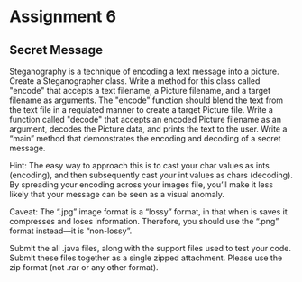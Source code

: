 # Assignment 6

## Secret Message

Steganography is a technique of encoding a text message into a picture. Create a Steganographer class. Write a method for this class called "encode" that accepts a text filename, a Picture filename, and a target filename as arguments. The "encode" function should blend the text from the text file in a regulated manner to create a target Picture file. Write a function called "decode" that accepts an encoded Picture filename as an argument, decodes the Picture data, and prints the text to the user. Write a “main” method that demonstrates the encoding and decoding of a secret message.

Hint: The easy way to approach this is to cast your char values as ints (encoding), and then subsequently cast your int values as chars (decoding). By spreading your encoding across your images file, you’ll make it less likely that your message can be seen as a visual anomaly.

Caveat: The “.jpg” image format is a “lossy” format, in that when is saves it compresses and loses information. Therefore, you should use the “.png” format instead—it is “non-lossy”. 

Submit the all .java files, along with the support files used to test your code. Submit these files together as a single zipped attachment. Please use the zip format (not .rar or any other format).
